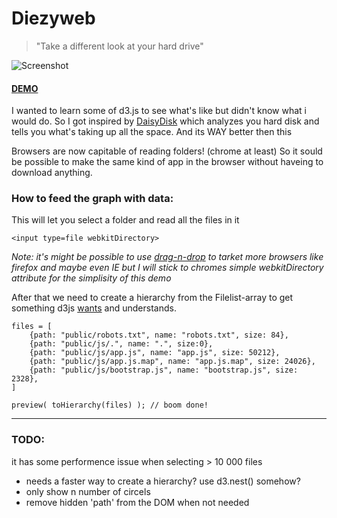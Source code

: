 Diezyweb
========

> "Take a different look at your hard drive"


![Screenshot](https://raw.github.com/jimmywarting/diezyweb/gh-pages/screenshot.png "Screenshot")

#### [DEMO](http://jimmywarting.github.io/diezyweb/)

I wanted to learn some of d3.js to see what's like but didn't know what i would do. So I got inspired by [DaisyDisk](http://daisydiskapp.com/ "DaisyDisk") which analyzes you hard disk and tells you what's taking up all the space. And its WAY better then this

Browsers are now capitable of reading folders! (chrome at least) So it sould be possible to make the same kind of app in the browser without haveing to download anything.

### How to feed the graph with data:

This will let you select a folder and read all the files in it

	<input type=file webkitDirectory>

*Note: it's might be possible to use [drag-n-drop](http://updates.html5rocks.com/2012/07/Drag-and-drop-a-folder-onto-Chrome-now-available) to tarket more browsers like firefox and maybe even IE but I will stick to chromes simple webkitDirectory attribute for the simplisity of this demo*

After that we need to create a hierarchy from the Filelist-array to get something d3js [wants](https://github.com/mbostock/d3/wiki/Hierarchy-Layout#wiki-children) and understands.


	files = [
		{path: "public/robots.txt", name: "robots.txt", size: 84},
		{path: "public/js/.", name: ".", size:0},
		{path: "public/js/app.js", name: "app.js", size: 50212},
		{path: "public/js/app.js.map", name: "app.js.map", size: 24026},
		{path: "public/js/bootstrap.js", name: "bootstrap.js", size: 2328},
	]

	preview( toHierarchy(files) ); // boom done!



__________________________________________________________________

### TODO:

it has some performence issue when selecting > 10 000 files

* needs a faster way to create a hierarchy? use d3.nest() somehow?
* only show n number of circels
* remove hidden 'path' from the DOM when not needed
